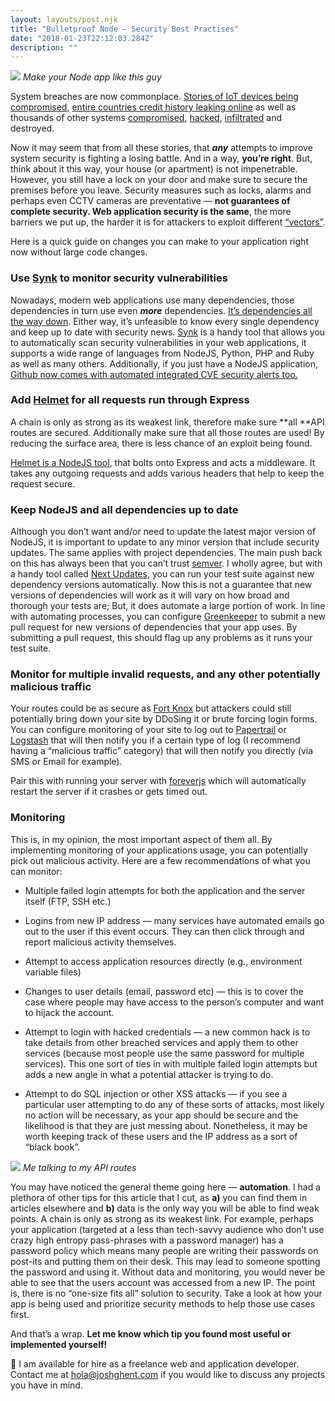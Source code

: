 ```yaml
---
layout: layouts/post.njk
title: "Bulletproof Node — Security Best Practises"
date: "2018-01-23T22:12:03.284Z"
description: ""
---
```


<div class="image">
	<img src="../../assets/images/node.jpeg"/>
	<em>Make your Node app like this guy</em>
</div>

System breaches are now commonplace. [Stories of IoT devices being compromised](https://www.iotforall.com/5-worst-iot-hacking-vulnerabilities/), [entire countries credit history leaking online](http://www.bbc.co.uk/news/business-41575188) as well as thousands of other systems [compromised](https://www.theverge.com/2013/11/7/5078560/over-150-million-breached-records-from-adobe-hack-surface-online), [hacked](https://www.theguardian.com/technology/2016/dec/14/yahoo-hack-security-of-one-billion-accounts-breached), [infiltrated](https://en.wikipedia.org/wiki/2012_LinkedIn_hack) and destroyed.

Now it may seem that from all these stories, that **_any_** attempts to improve system security is fighting a losing battle. And in a way, **you’re right**. But, think about it this way, your house (or apartment) is not impenetrable. However, you still have a lock on your door and make sure to secure the premises before you leave. Security measures such as locks, alarms and perhaps even CCTV cameras are preventative — **not guarantees of complete security. Web application security is the same**, the more barriers we put up, the harder it is for attackers to exploit different [“vectors”](https://www.techopedia.com/definition/15793/attack-vector).

Here is a quick guide on changes you can make to your application right now without large code changes.

### **Use [Synk](https://snyk.io/) to monitor security vulnerabilities**

Nowadays, modern web applications use many dependencies, those dependencies in turn use even **_more_** dependencies. [It’s dependencies all the way down](https://en.wikipedia.org/wiki/Turtles_all_the_way_down). Either way, it’s unfeasible to know every single dependency and keep up to date with security news. [Synk](https://snyk.io/) is a handy tool that allows you to automatically scan security vulnerabilities in your web applications, it supports a wide range of languages from NodeJS, Python, PHP and Ruby as well as many others. Additionally, if you just have a NodeJS application, [Github now comes with automated integrated CVE security alerts too.](https://github.com/blog/2470-introducing-security-alerts-on-github)

### **Add [Helmet](https://helmetjs.github.io/) for all requests run through Express**

A chain is only as strong as its weakest link, therefore make sure **all **API routes are secured. Additionally make sure that all those routes are used! By reducing the surface area, there is less chance of an exploit being found.

[Helmet is a NodeJS tool](https://helmetjs.github.io/), that bolts onto Express and acts a middleware. It takes any outgoing requests and adds various headers that help to keep the request secure.

### **Keep NodeJS and all dependencies up to date**

Although you don’t want and/or need to update the latest major version of NodeJS, it is important to update to any minor version that include security updates. The same applies with project dependencies. The main push back on this has always been that you can’t trust [semver](https://semver.org/). I wholly agree, but with a handy tool called [Next Updates](https://github.com/bahmutov/next-update), you can run your test suite against new dependency versions automatically. Now this is not a guarantee that new versions of dependencies will work as it will vary on how broad and thorough your tests are; But, it does automate a large portion of work. In line with automating processes, you can configure [Greenkeeper](https://greenkeeper.io/) to submit a new pull request for new versions of dependencies that your app uses. By submitting a pull request, this should flag up any problems as it runs your test suite.

### **Monitor for multiple invalid requests, and any other potentially malicious traffic**

Your routes could be as secure as [Fort Knox](https://en.wikipedia.org/wiki/Fort_Knox) but attackers could still potentially bring down your site by DDoSing it or brute forcing login forms. You can configure monitoring of your site to log out to [Papertrail](https://papertrailapp.com/) or [Logstash](https://www.elastic.co/products/logstash) that will then notify you if a certain type of log (I recommend having a “malicious traffic” category) that will then notify you directly (via SMS or Email for example).

Pair this with running your server with [foreverjs](https://github.com/foreverjs/forever) which will automatically restart the server if it crashes or gets timed out.

### **Monitoring**

This is, in my opinion, the most important aspect of them all. By implementing monitoring of your applications usage, you can potentially pick out malicious activity. Here are a few recommendations of what you can monitor:

- Multiple failed login attempts for both the application and the server itself (FTP, SSH etc.)

- Logins from new IP address — many services have automated emails go out to the user if this event occurs. They can then click through and report malicious activity themselves.

- Attempt to access application resources directly (e.g., environment variable files)

- Changes to user details (email, password etc) — this is to cover the case where people may have access to the person’s computer and want to hijack the account.

- Attempt to login with hacked credentials — a new common hack is to take details from other breached services and apply them to other services (because most people use the same password for multiple services). This one sort of ties in with multiple failed login attempts but adds a new angle in what a potential attacker is trying to do.

- Attempt to do SQL injection or other XSS attacks — if you see a particular user attempting to do any of these sorts of attacks, most likely no action will be necessary, as your app should be secure and the likelihood is that they are just messing about. Nonetheless, it may be worth keeping track of these users and the IP address as a sort of “black book”.

<div class="image">
	<img src="https://cdn-images-1.medium.com/max/2000/1*TOb464uqspF5k7dG81YyNg.gif"/>
	<em>Me talking to my API routes</em>
</div>

You may have noticed the general theme going here — **automation**. I had a plethora of other tips for this article that I cut, as **a)** you can find them in articles elsewhere and **b)** data is the only way you will be able to find weak points. A chain is only as strong as its weakest link. For example, perhaps your application (targeted at a less than tech-savvy audience who don’t use crazy high entropy pass-phrases with a password manager) has a password policy which means many people are writing their passwords on post-its and putting them on their desk. This may lead to someone spotting the password and using it. Without data and monitoring, you would never be able to see that the users account was accessed from a new IP. The point is, there is no “one-size fits all” solution to security. Take a look at how your app is being used and prioritize security methods to help those use cases first.

And that’s a wrap. **Let me know which tip you found most useful or implemented yourself!**

👋 I am available for hire as a freelance web and application developer. Contact me at [hola@joshghent.com](mailto:hola@joshghent.com) if you would like to discuss any projects you have in mind.
